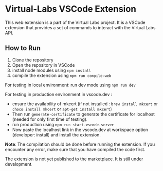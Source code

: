 # Virtual-Labs VSCode Extension

This web extension is a part of the Virtual Labs project. It is a VSCode extension that provides a set of commands to interact with the Virtual Labs API.

## How to Run

1. Clone the repository
2. Open the repository in VSCode
3. install node modules using `npm install`
4. compile the extension using `npm run compile-web`

For testing in local environment:
    run dev mode using `npm run dev`

For testing in production environment in vscode.dev :

- ensure the availability of mkcert (if not installed : `brew install mkcert` or `choco install mkcert` or `apt-get install mkcert`)
- Then run `generate-certificate` to generate the certificate for localhost (needed for only first time of testing).
- run production using `npm run start-vscode-server`
- Now paste the localhost link in the vscode.dev at workspace option (developer: install) and install the extension.

**Note**: The compilation should be done before running the extension. If you encounter any error, make sure that you have compiled the code first.

The extension is not yet published to the marketplace. It is still under development.
